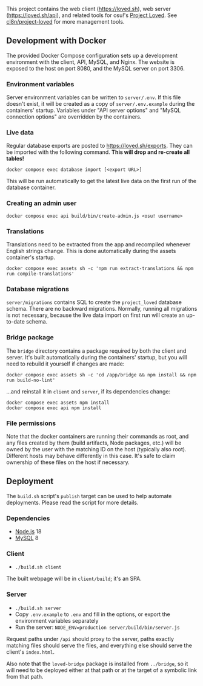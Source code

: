 This project contains the web client (<https://loved.sh>), web server (<https://loved.sh/api>), and related tools for osu!'s [Project Loved](https://osu.ppy.sh/wiki/Project_Loved). See [cl8n/project-loved](https://github.com/cl8n/project-loved) for more management tools.

## Development with Docker

The provided Docker Compose configuration sets up a development environment with the client, API, MySQL, and Nginx. The website is exposed to the host on port 8080, and the MySQL server on port 3306.

### Environment variables

Server environment variables can be written to `server/.env`. If this file doesn't exist, it will be created as a copy of `server/.env.example` during the containers' startup. Variables under "API server options" and "MySQL connection options" are overridden by the containers.

### Live data

Regular database exports are posted to <https://loved.sh/exports>. They can be imported with the following command. **This will drop and re-create all tables!**

```
docker compose exec database import [<export URL>]
```

This will be run automatically to get the latest live data on the first run of the database container.

### Creating an admin user

```
docker compose exec api build/bin/create-admin.js <osu! username>
```

### Translations

Translations need to be extracted from the app and recompiled whenever English strings change. This is done automatically during the assets container's startup.

```
docker compose exec assets sh -c 'npm run extract-translations && npm run compile-translations'
```

### Database migrations

`server/migrations` contains SQL to create the `project_loved` database schema. There are no backward migrations. Normally, running all migrations is not necessary, because the live data import on first run will create an up-to-date schema.

### Bridge package

The `bridge` directory contains a package required by both the client and server. It's built automatically during the containers' startup, but you will need to rebuild it yourself if changes are made:

```
docker compose exec assets sh -c 'cd /app/bridge && npm install && npm run build-no-lint'
```

...and reinstall it in `client` and `server`, if its dependencies change:

```
docker compose exec assets npm install
docker compose exec api npm install
```

### File permissions

Note that the docker containers are running their commands as root, and any files created by them (build artifacts, Node packages, etc.) will be owned by the user with the matching ID on the host (typically also root). Different hosts may behave differently in this case. It's safe to claim ownership of these files on the host if necessary.

## Deployment

The `build.sh` script's `publish` target can be used to help automate deployments. Please read the script for more details.

### Dependencies

- [Node.js](https://nodejs.org/en/download/) 18
- [MySQL](https://dev.mysql.com/downloads/mysql/) 8

### Client

- `./build.sh client`

The built webpage will be in `client/build`; it's an SPA.

### Server

- `./build.sh server`
- Copy `.env.example` to `.env` and fill in the options, or export the environment variables separately
- Run the server: `NODE_ENV=production server/build/bin/server.js`

Request paths under `/api` should proxy to the server, paths exactly matching files should serve the files, and everything else should serve the client's `index.html`.

Also note that the `loved-bridge` package is installed from `../bridge`, so it will need to be deployed either at that path or at the target of a symbolic link from that path.
